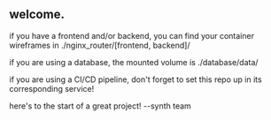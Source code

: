## welcome.

if you have a frontend and/or backend, you can find your container wireframes in ./nginx_router/[frontend, backend]/

if you are using a database, the mounted volume is ./database/data/

if you are using a CI/CD pipeline, don't forget to set this repo up in its corresponding service!

here's to the start of a great project!
    --synth team
